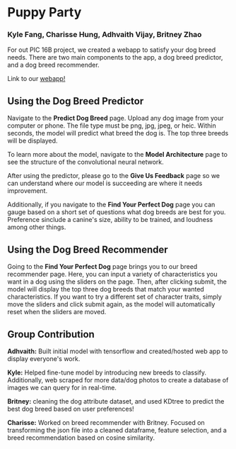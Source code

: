 # Puppy Party
### Kyle Fang, Charisse Hung, Adhvaith Vijay, Britney Zhao

For out PIC 16B project, we created a webapp to satisfy your dog breed needs. There are two main components to the app, a dog breed predictor, and a dog breed recommender.

Link to our [webapp!](https://pic16b-dog-detector.herokuapp.com/)

## Using the Dog Breed Predictor

Navigate to the **Predict Dog Breed** page. Upload any dog image from your computer or phone. The file type must be png, jpg, jpeg, or heic. Within seconds, the model will predict what breed the dog is. The top three breeds will be displayed.

To learn more about the model, navigate to the **Model Architecture** page to see the structure of the convolutional neural network.

After using the predictor, please go to the **Give Us Feedback** page so we can understand where our model is succeeding are where it needs improvement.

Additionally, if you navigate to the **Find Your Perfect Dog** page you can gauge based on a short set of questions what dog breeds are best for you. Preference sinclude a canine's size, ability to be trained, and loudness among other things.

## Using the Dog Breed Recommender

Going to the **Find Your Perfect Dog** page brings you to our breed recommender page. Here, you can input a variety of characteristics you want in a dog using the sliders on the page. Then, after clicking submit, the model will display the top three dog breeds that match your wanted characteristics. If you want to try a different set of character traits, simply move the sliders and click submit again, as the model will automatically reset when the sliders are moved. 

## Group Contribution

**Adhvaith:** Built initial model with tensorflow and created/hosted web app to display everyone's work.

**Kyle:** Helped fine-tune model by introducing new breeds to classify. Additionally, web scraped for more data/dog photos to create a database of images we can query for in real-time.

**Britney:** cleaning the dog attribute dataset, and used KDtree to predict the best dog breed based on user preferences!

**Charisse:** Worked on breed recommender with Britney. Focused on transforming the json file into a cleaned dataframe, feature selection, and a breed recommendation based on cosine similarity.
